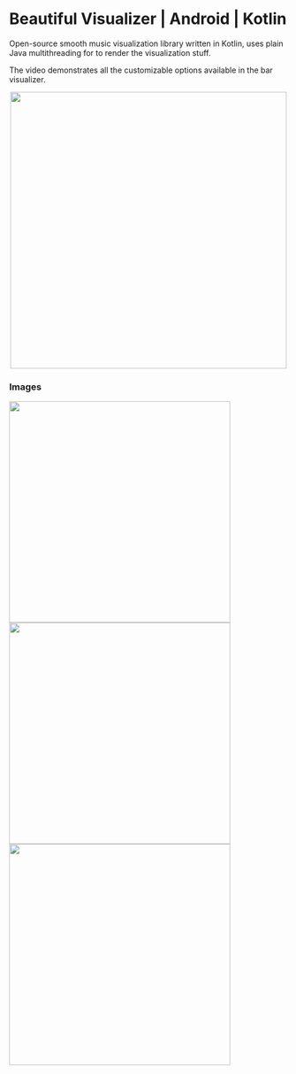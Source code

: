# Beautiful Visualizer | Android | Kotlin
Open-source smooth music visualization library written in Kotlin, uses plain Java multithreading for to render the visualization stuff.

The video demonstrates all the customizable options available in the bar visualizer.

<p align="center">
<a href="https://youtube.com/shorts/WJdqSeC-z5A?feature=share" title="Watch the video"><img src="https://drive.google.com/uc?export=view&id=1wjDJSFsR7iLNl8frh2rYj9nHeyzxA5f-" height="500"></a>
</p>

### Images
<a href="url"><img src="https://drive.google.com/uc?export=view&id=1x9tjSG3EeJsz-VM07Cs3zob_xyAJXjk8" align="left" height="400"></a>
<a href="url"><img src="https://drive.google.com/uc?export=view&id=1LW_JORH2eH145jTW2v-rPLOyKmXadwjr" align="left" height="400"></a>
<a href="url"><img src="https://drive.google.com/uc?export=view&id=1W6cZihRaNHd7C5umGOuMqhevgof3flu0" align="left" height="400"></a>
